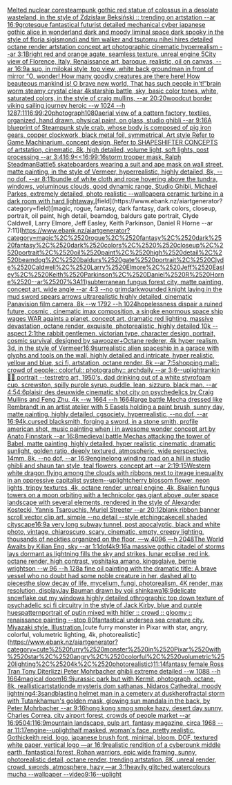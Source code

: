 [Melted nuclear core](https://www.ebank.nz/aiartgenerator?category=Melted%2520nuclear%2520core)[steampunk gothic red statue of colossus in a desolate wasteland, in the style of Zdzisław Beksiński :: trending on artstation --ar 16:9](https://www.ebank.nz/aiartgenerator?category=steampunk%2520gothic%2520red%2520statue%2520of%2520colossus%2520in%2520a%2520desolate%2520wasteland%2C%2520in%2520the%2520style%2520of%2520Zdzis%C5%82aw%2520Beksi%C5%84ski%2520%3A%3A%2520trending%2520on%2520artstation%2520--ar%252016%3A9)[grotesque fantastical futurist detailed mechanical cyber japanese gothic alice in wonderland dark and moody liminal space dark spooky in the style of floria sigismondi and tim walker and tsutomu nihei hires detailed octane render artstation concept art photographic cinematic hyperrealism --ar 3:1](https://www.ebank.nz/aiartgenerator?category=grotesque%2520fantastical%2520futurist%2520detailed%2520mechanical%2520cyber%2520japanese%2520gothic%2520alice%2520in%2520wonderland%2520dark%2520and%2520moody%2520liminal%2520space%2520dark%2520spooky%2520in%2520the%2520style%2520of%2520floria%2520sigismondi%2520and%2520tim%2520walker%2520and%2520tsutomu%2520nihei%2520hires%2520detailed%2520octane%2520render%2520artstation%2520concept%2520art%2520photographic%2520cinematic%2520hyperrealism%2520--ar%25203%3A1)[Bright red and orange  agate, seamless texture. unreal engine 5](https://www.ebank.nz/aiartgenerator?category=Bright%2520red%2520and%2520orange%2520%2520agate%2C%2520seamless%2520texture.%2520unreal%2520engine%25205)[City view of Florence, Italy, Renaissance art, baroque, realistic, oil on canvas, --ar 16:9](https://www.ebank.nz/aiartgenerator?category=City%2520view%2520of%2520Florence%2C%2520Italy%2C%2520Renaissance%2520art%2C%2520baroque%2C%2520realistic%2C%2520oil%2520on%2520canvas%2C%2520--ar%252016%3A9)[a sup, in milokai style ,top view ,white back ground](https://www.ebank.nz/aiartgenerator?category=a%2520sup%2C%2520in%2520milokai%2520style%2520%2Ctop%2520view%2520%2Cwhite%2520back%2520ground)[man in front of mirror  “O, wonder! How many goodly creatures are there here! How beauteous mankind is! O brave new world, That has such people in't!”](https://www.ebank.nz/aiartgenerator?category=man%2520in%2520front%2520of%2520mirror%2520%2520%E2%80%9CO%2C%2520wonder%21%2520How%2520many%2520goodly%2520creatures%2520are%2520there%2520here%21%2520How%2520beauteous%2520mankind%2520is%21%2520O%2520brave%2520new%2520world%2C%2520That%2520has%2520such%2520people%2520in%27t%21%E2%80%9D)[brain worm steamy crystal clear 4k](https://www.ebank.nz/aiartgenerator?category=brain%2520worm%2520steamy%2520crystal%2520clear%25204k)[starship battle, sky, basic color tones, white, saturated colors, in the style of craig mullins, --ar 20:20](https://www.ebank.nz/aiartgenerator?category=starship%2520battle%2C%2520sky%2C%2520basic%2520color%2520tones%2C%2520white%2C%2520saturated%2520colors%2C%2520in%2520the%2520style%2520of%2520craig%2520mullins%2C%2520--ar%252020%3A20)[woodcut border viking sailing journey heroic --w 1024 --h 128](https://www.ebank.nz/aiartgenerator?category=woodcut%2520border%2520viking%2520sailing%2520journey%2520heroic%2520--w%25201024%2520--h%2520128)[7:11](https://www.ebank.nz/aiartgenerator?category=7%3A11)[16:9](https://www.ebank.nz/aiartgenerator?category=16%3A9)[9:20](https://www.ebank.nz/aiartgenerator?category=9%3A20)[photograph](https://www.ebank.nz/aiartgenerator?category=photograph)[1080](https://www.ebank.nz/aiartgenerator?category=1080)[aerial view of a pattern factory, textiles, organized, hand drawn, physical paint, on glass, studio ghibli --ar 9:16](https://www.ebank.nz/aiartgenerator?category=aerial%2520view%2520of%2520a%2520pattern%2520factory%2C%2520textiles%2C%2520organized%2C%2520hand%2520drawn%2C%2520physical%2520paint%2C%2520on%2520glass%2C%2520studio%2520ghibli%2520--ar%25209%3A16)[A blueprint of Steampunk style crab, whose body is composed of pig iron gears, copper clockwork, black metal foil, symmetrical, Art style Refer to Game Machinarium.  concept design, Refer to SHAPESHIFTER CONCEPTS  of artstation, cinematic,  8k, high detailed,  volume light,  soft lights,  post processing    --ar 3:4](https://www.ebank.nz/aiartgenerator?category=A%2520blueprint%2520of%2520Steampunk%2520style%2520crab%2C%2520whose%2520body%2520is%2520composed%2520of%2520pig%2520iron%2520gears%2C%2520copper%2520clockwork%2C%2520black%2520metal%2520foil%2C%2520symmetrical%2C%2520Art%2520style%2520Refer%2520to%2520Game%2520Machinarium.%2520%2520concept%2520design%2C%2520Refer%2520to%2520SHAPESHIFTER%2520CONCEPTS%2520%2520of%2520artstation%2C%2520cinematic%2C%2520%25208k%2C%2520high%2520detailed%2C%2520%2520volume%2520light%2C%2520%2520soft%2520lights%2C%2520%2520post%2520processing%2520%2520%2520%2520--ar%25203%3A4)[16:9](https://www.ebank.nz/aiartgenerator?category=16%3A9)[<<16:9](https://www.ebank.nz/aiartgenerator?category=%3C%3C16%3A9)[9:16](https://www.ebank.nz/aiartgenerator?category=9%3A16)[storm trooper mask, Ralph Steadman](https://www.ebank.nz/aiartgenerator?category=storm%2520trooper%2520mask%2C%2520Ralph%2520Steadman)[Battle](https://www.ebank.nz/aiartgenerator?category=Battle)[5 skateboarders wearing a suit and ape mask on wall street, matte painting, in the style of Vermeer, hyperrealistic, highly detailed, 8k, --no dof, --ar 8:11](https://www.ebank.nz/aiartgenerator?category=5%2520skateboarders%2520wearing%2520a%2520suit%2520and%2520ape%2520mask%2520on%2520wall%2520street%2C%2520matte%2520painting%2C%2520in%2520the%2520style%2520of%2520Vermeer%2C%2520hyperrealistic%2C%2520highly%2520detailed%2C%25208k%2C%2520--no%2520dof%2C%2520--ar%25208%3A11)[bundle of white cloth and rope hovering above the tundra, windows, voluminous clouds, good dynamic range, Studio Ghibli, Michael Parkes, extremely detailed, photo realistic --wallpaper](https://www.ebank.nz/aiartgenerator?category=bundle%2520of%2520white%2520cloth%2520and%2520rope%2520hovering%2520above%2520the%2520tundra%2C%2520windows%2C%2520voluminous%2520clouds%2C%2520good%2520dynamic%2520range%2C%2520Studio%2520Ghibli%2C%2520Michael%2520Parkes%2C%2520extremely%2520detailed%2C%2520photo%2520realistic%2520--wallpaper)[a ceramic turbine in a dark room with hard light](https://www.ebank.nz/aiartgenerator?category=a%2520ceramic%2520turbine%2520in%2520a%2520dark%2520room%2520with%2520hard%2520light)[away.](https://www.ebank.nz/aiartgenerator?category=away.)[field](https://www.ebank.nz/aiartgenerator?category=field)[magic, rogue, fantasy, dark fantasy, dark colors,  closeup, portrait, oil paint, high detail, beamdog, baldurs gate portrait, Clyde Caldwell, Larry Elmore, Jeff Easley, Keith Parkinson, Daniel R Horne --ar 7:11](https://www.ebank.nz/aiartgenerator?category=magic%2C%2520rogue%2C%2520fantasy%2C%2520dark%2520fantasy%2C%2520dark%2520colors%2C%2520%2520closeup%2C%2520portrait%2C%2520oil%2520paint%2C%2520high%2520detail%2C%2520beamdog%2C%2520baldurs%2520gate%2520portrait%2C%2520Clyde%2520Caldwell%2C%2520Larry%2520Elmore%2C%2520Jeff%2520Easley%2C%2520Keith%2520Parkinson%2C%2520Daniel%2520R%2520Horne%2520--ar%25207%3A11)[subterranean fungus forest city, matte painting, concept art, wide angle  --ar 4:3 --no grimdark](https://www.ebank.nz/aiartgenerator?category=subterranean%2520fungus%2520forest%2520city%2C%2520matte%2520painting%2C%2520concept%2520art%2C%2520wide%2520angle%2520%2520--ar%25204%3A3%2520--no%2520grimdark)[wounded knight laying in the mud sword spears arrows ultrarealistic highly detailed, cinematic Panavision film camera, 8k --w 1792 --h 1024](https://www.ebank.nz/aiartgenerator?category=wounded%2520knight%2520laying%2520in%2520the%2520mud%2520sword%2520spears%2520arrows%2520ultrarealistic%2520highly%2520detailed%2C%2520cinematic%2520Panavision%2520film%2520camera%2C%25208k%2520--w%25201792%2520--h%25201024)[hopelessness dispair a ruined future, cosmic , cinematic imax composition, a singke enormous space ship wages WAR againts a planet, concept art, dramatic red lighting, massive devastation, octane render, exquisite, photorealistic, highly detailed 10k --aspect 2:1](https://www.ebank.nz/aiartgenerator?category=hopelessness%2520dispair%2520a%2520ruined%2520future%2C%2520cosmic%2520%2C%2520cinematic%2520imax%2520composition%2C%2520a%2520singke%2520enormous%2520space%2520ship%2520wages%2520WAR%2520againts%2520a%2520planet%2C%2520concept%2520art%2C%2520dramatic%2520red%2520lighting%2C%2520massive%2520devastation%2C%2520octane%2520render%2C%2520exquisite%2C%2520photorealistic%2C%2520highly%2520detailed%252010k%2520--aspect%25202%3A1)[the rabbit gentlemen, victorian type, character design, portrait, cosmic survival, designed by sawoozer+Octane rederer, 4k hyper realism, 3d, in the style of Vermeer](https://www.ebank.nz/aiartgenerator?category=the%2520rabbit%2520gentlemen%2C%2520victorian%2520type%2C%2520character%2520design%2C%2520portrait%2C%2520cosmic%2520survival%2C%2520designed%2520by%2520sawoozer%2BOctane%2520rederer%2C%25204k%2520hyper%2520realism%2C%25203d%2C%2520in%2520the%2520style%2520of%2520Vermeer)[16:9](https://www.ebank.nz/aiartgenerator?category=16%3A9)[surrealistic alien spaceship in a garace with glyphs and tools on the wall, highly detailed and intricate, hyper realistic, yellow and blue, sci fi, artstation, octane render, 8k --ar 7:5](https://www.ebank.nz/aiartgenerator?category=surrealistic%2520alien%2520spaceship%2520in%2520a%2520garace%2520with%2520glyphs%2520and%2520tools%2520on%2520the%2520wall%2C%2520highly%2520detailed%2520and%2520intricate%2C%2520hyper%2520realistic%2C%2520yellow%2520and%2520blue%2C%2520sci%2520fi%2C%2520artstation%2C%2520octane%2520render%2C%25208k%2520--ar%25207%3A5)[shopping mall:: crowd of people:: colorful:: photography:: archdaily --ar 3:6](https://www.ebank.nz/aiartgenerator?category=shopping%2520mall%3A%3A%2520crowd%2520of%2520people%3A%3A%2520colorful%3A%3A%2520photography%3A%3A%2520archdaily%2520--ar%25203%3A6)[--uplight](https://www.ebank.nz/aiartgenerator?category=--uplight)[rankin](https://www.ebank.nz/aiartgenerator?category=rankin)[](https://www.ebank.nz/aiartgenerator?category=)[🧛‍♀️ portrait --test](https://www.ebank.nz/aiartgenerator?category=%F0%9F%A7%9B%E2%80%8D%E2%99%80%EF%B8%8F%2520portrait%2520--test)[retro art, 1950's. dad drinking out of a white styrofoam cup. screwston, spilly purple syrup. puddle. lean, sizzurp. black man. --ar 4:5](https://www.ebank.nz/aiartgenerator?category=retro%2520art%2C%25201950%27s.%2520dad%2520drinking%2520out%2520of%2520a%2520white%2520styrofoam%2520cup.%2520screwston%2C%2520spilly%2520purple%2520syrup.%2520puddle.%2520lean%2C%2520sizzurp.%2520black%2520man.%2520--ar%25204%3A5)[4:6](https://www.ebank.nz/aiartgenerator?category=4%3A6)[plaisir des deux](https://www.ebank.nz/aiartgenerator?category=plaisir%2520des%2520deux)[wide cinematic shot city on psychedelics by Craig Mullins and Feng Zhu, 4k --w 1664 --h 1664](https://www.ebank.nz/aiartgenerator?category=wide%2520cinematic%2520shot%2520city%2520on%2520psychedelics%2520by%2520Craig%2520Mullins%2520and%2520Feng%2520Zhu%2C%25204k%2520--w%25201664%2520--h%25201664)[large battle Mecha dressed like Rembrandt in an artist atelier with 5 Easels holding a paint brush,  sunny day, matte painting, highly detailed, cgsociety, hyperrealistic, --no dof, --ar 16:9](https://www.ebank.nz/aiartgenerator?category=large%2520battle%2520Mecha%2520dressed%2520like%2520Rembrandt%2520in%2520an%2520artist%2520atelier%2520with%25205%2520Easels%2520holding%2520a%2520paint%2520brush%2C%2520%2520sunny%2520day%2C%2520matte%2520painting%2C%2520highly%2520detailed%2C%2520cgsociety%2C%2520hyperrealistic%2C%2520--no%2520dof%2C%2520--ar%252016%3A9)[4k,](https://www.ebank.nz/aiartgenerator?category=4k%2C)[cursed blacksmith, forging a sword, in a stone smith, profile american shot, music painting when i in awesome wonder concept art by Anato Finnstark --ar 16:8](https://www.ebank.nz/aiartgenerator?category=cursed%2520blacksmith%2C%2520forging%2520a%2520sword%2C%2520in%2520a%2520stone%2520smith%2C%2520profile%2520american%2520shot%2C%2520music%2520painting%2520when%2520i%2520in%2520awesome%2520wonder%2520concept%2520art%2520by%2520Anato%2520Finnstark%2520--ar%252016%3A8)[medieval battle Mechas attacking the tower of Babel, matte painting, highly detailed, hyper realistic, cinematic, dramatic sunlight, golden ratio, deeply textured, atmospheric, wide perspective, 14mm, 8k, --no dof, --ar 16:9](https://www.ebank.nz/aiartgenerator?category=medieval%2520battle%2520Mechas%2520attacking%2520the%2520tower%2520of%2520Babel%2C%2520matte%2520painting%2C%2520highly%2520detailed%2C%2520hyper%2520realistic%2C%2520cinematic%2C%2520dramatic%2520sunlight%2C%2520golden%2520ratio%2C%2520deeply%2520textured%2C%2520atmospheric%2C%2520wide%2520perspective%2C%252014mm%2C%25208k%2C%2520--no%2520dof%2C%2520--ar%252016%3A9)[engine](https://www.ebank.nz/aiartgenerator?category=engine)[long winding road on a hill in studio ghibli and shaun tan style, teal flowers, concept art  --ar 2:1](https://www.ebank.nz/aiartgenerator?category=long%2520winding%2520road%2520on%2520a%2520hill%2520in%2520studio%2520ghibli%2520and%2520shaun%2520tan%2520style%2C%2520teal%2520flowers%2C%2520concept%2520art%2520%2520--ar%25202%3A1)[9:15](https://www.ebank.nz/aiartgenerator?category=9%3A15)[Western white dragon flying among the clouds with ribbons next to it](https://www.ebank.nz/aiartgenerator?category=Western%2520white%2520dragon%2520flying%2520among%2520the%2520clouds%2520with%2520ribbons%2520next%2520to%2520it)[wage inequality in an oppressive capitalist system](https://www.ebank.nz/aiartgenerator?category=wage%2520inequality%2520in%2520an%2520oppressive%2520capitalist%2520system)[--uplight](https://www.ebank.nz/aiartgenerator?category=--uplight)[cherry blossom flower, neon lights, trippy textures, 4k, octane render, unreal engine, 4k, 8k](https://www.ebank.nz/aiartgenerator?category=cherry%2520blossom%2520flower%2C%2520neon%2520lights%2C%2520trippy%2520textures%2C%25204k%2C%2520octane%2520render%2C%2520unreal%2520engine%2C%25204k%2C%25208k)[alien fungus towers on a moon orbiting with a technicolor gas giant above, outer space landscape with several elements, rendered in the style of Alexander Kostecki, Yannis Tsarouchis, Muriel Streeter --ar 20:12](https://www.ebank.nz/aiartgenerator?category=alien%2520fungus%2520towers%2520on%2520a%2520moon%2520orbiting%2520with%2520a%2520technicolor%2520gas%2520giant%2520above%2C%2520outer%2520space%2520landscape%2520with%2520several%2520elements%2C%2520rendered%2520in%2520the%2520style%2520of%2520Alexander%2520Kostecki%2C%2520Yannis%2520Tsarouchis%2C%2520Muriel%2520Streeter%2520--ar%252020%3A12)[blank ribbon banner scroll vector clip art, simple --no detail --style etching](https://www.ebank.nz/aiartgenerator?category=blank%2520ribbon%2520banner%2520scroll%2520vector%2520clip%2520art%2C%2520simple%2520--no%2520detail%2520--style%2520etching)[cake](https://www.ebank.nz/aiartgenerator?category=cake)[cell shaded cityscape](https://www.ebank.nz/aiartgenerator?category=cell%2520shaded%2520cityscape)[16:9](https://www.ebank.nz/aiartgenerator?category=16%3A9)[a very long subway tunnel, post apocalyptic, black and white photo, vintage, chiaroscuro, scary, cinematic, empty, creepy lighting, thousands of neckties organized on the floor, —w 4096 —h 2048](https://www.ebank.nz/aiartgenerator?category=a%2520very%2520long%2520subway%2520tunnel%2C%2520post%2520apocalyptic%2C%2520black%2520and%2520white%2520photo%2C%2520vintage%2C%2520chiaroscuro%2C%2520scary%2C%2520cinematic%2C%2520empty%2C%2520creepy%2520lighting%2C%2520thousands%2520of%2520neckties%2520organized%2520on%2520the%2520floor%2C%2520%E2%80%94w%25204096%2520%E2%80%94h%25202048)[The World Awaits by Kilian Eng, sky --ar 1:1](https://www.ebank.nz/aiartgenerator?category=The%2520World%2520Awaits%2520by%2520Kilian%2520Eng%2C%2520sky%2520--ar%25201%3A1)[dof](https://www.ebank.nz/aiartgenerator?category=dof)[4k](https://www.ebank.nz/aiartgenerator?category=4k)[9:16](https://www.ebank.nz/aiartgenerator?category=9%3A16)[a massive gothic citadel of storms lays dormant as lightning fills the sky and strikes, lunar ecplise, red ink, octane render, high contrast, yoshitaka amano, kingsglaive, bernie wrightson --w 96 --h 128](https://www.ebank.nz/aiartgenerator?category=a%2520massive%2520gothic%2520citadel%2520of%2520storms%2520lays%2520dormant%2520as%2520lightning%2520fills%2520the%2520sky%2520and%2520strikes%2C%2520lunar%2520ecplise%2C%2520red%2520ink%2C%2520octane%2520render%2C%2520high%2520contrast%2C%2520yoshitaka%2520amano%2C%2520kingsglaive%2C%2520bernie%2520wrightson%2520--w%252096%2520--h%2520128)[a fine oil painting with the dramatic title: A brave vessel who no doubt had some noble creature in her, dashed all to pieces](https://www.ebank.nz/aiartgenerator?category=a%2520fine%2520oil%2520painting%2520with%2520the%2520dramatic%2520title%3A%2520A%2520brave%2520vessel%2520who%2520no%2520doubt%2520had%2520some%2520noble%2520creature%2520in%2520her%2C%2520dashed%2520all%2520to%2520pieces)[the slow decay of life, mycelium, fungi, photorealism, 4K render, max resolution, display](https://www.ebank.nz/aiartgenerator?category=the%2520slow%2520decay%2520of%2520life%2C%2520mycelium%2C%2520fungi%2C%2520photorealism%2C%25204K%2520render%2C%2520max%2520resolution%2C%2520display)[Jay Bauman drawn by yoji shinkawa](https://www.ebank.nz/aiartgenerator?category=Jay%2520Bauman%2520drawn%2520by%2520yoji%2520shinkawa)[16:9](https://www.ebank.nz/aiartgenerator?category=16%3A9)[delicate snowflake out my window](https://www.ebank.nz/aiartgenerator?category=delicate%2520snowflake%2520out%2520my%2520window)[a highly detailed othrographic top down texture of psychadelic sci fi circuitry in the style of Jack Kirby, blue and purple hues](https://www.ebank.nz/aiartgenerator?category=a%2520highly%2520detailed%2520othrographic%2520top%2520down%2520texture%2520of%2520psychadelic%2520sci%2520fi%2520circuitry%2520in%2520the%2520style%2520of%2520Jack%2520Kirby%2C%2520blue%2520and%2520purple%2520hues)[](https://www.ebank.nz/aiartgenerator?category=)[pattern](https://www.ebank.nz/aiartgenerator?category=pattern)[portrait of putin mixed with hitler :: crowd :: gloomy :: renaissance painting --stop 80](https://www.ebank.nz/aiartgenerator?category=portrait%2520of%2520putin%2520mixed%2520with%2520hitler%2520%3A%3A%2520crowd%2520%3A%3A%2520gloomy%2520%3A%3A%2520renaissance%2520painting%2520--stop%252080)[fantastical undersea sea creature city. Miyazaki style. Illustration.](https://www.ebank.nz/aiartgenerator?category=fantastical%2520undersea%2520sea%2520creature%2520city.%2520Miyazaki%2520style.%2520Illustration.)[cute furry monster in Pixar with star, angry, colorful, volumetric lighting, 4k, photorealistic](https://www.ebank.nz/aiartgenerator?category=cute%2520furry%2520monster%2520in%2520Pixar%2520with%2520star%2C%2520angry%2C%2520colorful%2C%2520volumetric%2520lighting%2C%25204k%2C%2520photorealistic)[11:14](https://www.ebank.nz/aiartgenerator?category=11%3A14)[fantasy female Ross Tran Tony Diterlizzi Peter Mohrbacher ghibli extreme detailed --w 1088 --h 1664](https://www.ebank.nz/aiartgenerator?category=fantasy%2520female%2520Ross%2520Tran%2520Tony%2520Diterlizzi%2520Peter%2520Mohrbacher%2520ghibli%2520extreme%2520detailed%2520--w%25201088%2520--h%25201664)[magical doom](https://www.ebank.nz/aiartgenerator?category=magical%2520doom)[16:9](https://www.ebank.nz/aiartgenerator?category=16%3A9)[jurassic park but with Kermit, photograph, octane, 8k, reallistic](https://www.ebank.nz/aiartgenerator?category=jurassic%2520park%2520but%2520with%2520Kermit%2C%2520photograph%2C%2520octane%2C%25208k%2C%2520reallistic)[artstation](https://www.ebank.nz/aiartgenerator?category=artstation)[de mysteris dom sathanas, Nidaros Cathedral, moody lightning](https://www.ebank.nz/aiartgenerator?category=de%2520mysteris%2520dom%2520sathanas%2C%2520Nidaros%2520Cathedral%2C%2520moody%2520lightning)[4:3](https://www.ebank.nz/aiartgenerator?category=4%3A3)[sandblasting helmet man in a cemetery at dusk](https://www.ebank.nz/aiartgenerator?category=sandblasting%2520helmet%2520man%2520in%2520a%2520cemetery%2520at%2520dusk)[hero](https://www.ebank.nz/aiartgenerator?category=hero)[fractal storm with Tutankhamun's golden mask, glowing sun mandala in the back, by Peter Mohrbacher  --ar 9:16](https://www.ebank.nz/aiartgenerator?category=fractal%2520storm%2520with%2520Tutankhamun%27s%2520golden%2520mask%2C%2520glowing%2520sun%2520mandala%2520in%2520the%2520back%2C%2520by%2520Peter%2520Mohrbacher%2520%2520--ar%25209%3A16)[hong kong smog smoke hazy, desert day sunny, Charles Correa, city airport forest, crowds of people market --ar 16:9](https://www.ebank.nz/aiartgenerator?category=hong%2520kong%2520smog%2520smoke%2520hazy%2C%2520desert%2520day%2520sunny%2C%2520Charles%2520Correa%2C%2520city%2520airport%2520forest%2C%2520crowds%2520of%2520people%2520market%2520--ar%252016%3A9)[50](https://www.ebank.nz/aiartgenerator?category=50)[4:1](https://www.ebank.nz/aiartgenerator?category=4%3A1)[16:9](https://www.ebank.nz/aiartgenerator?category=16%3A9)[mountain landscape, pulp art, fantasy magazine, circa 1968 --ar 11:17](https://www.ebank.nz/aiartgenerator?category=mountain%2520landscape%2C%2520pulp%2520art%2C%2520fantasy%2520magazine%2C%2520circa%25201968%2520--ar%252011%3A17)[engine](https://www.ebank.nz/aiartgenerator?category=engine)[--uplight](https://www.ebank.nz/aiartgenerator?category=--uplight)[half masked, woman's face, pretty,realistic,  Gothic](https://www.ebank.nz/aiartgenerator?category=half%2520masked%2C%2520woman%27s%2520face%2C%2520pretty%2Crealistic%2C%2520%2520Gothic)[keith reid, logo, japanese brush font, minimal, bloom, DOF, textured white paper, vertical logo —ar 16:9](https://www.ebank.nz/aiartgenerator?category=keith%2520reid%2C%2520logo%2C%2520japanese%2520brush%2520font%2C%2520minimal%2C%2520bloom%2C%2520DOF%2C%2520textured%2520white%2520paper%2C%2520vertical%2520logo%2520%E2%80%94ar%252016%3A9)[realistic rendition of a cyberpunk middle earth, fantastical forest, Rohan warriors, epic wide framing, sunny, photorealistic detail, octane render, trending artstation, 8K, unreal render, crowd, swords, atmosphere, hazy —ar 3:1](https://www.ebank.nz/aiartgenerator?category=realistic%2520rendition%2520of%2520a%2520cyberpunk%2520middle%2520earth%2C%2520fantastical%2520forest%2C%2520Rohan%2520warriors%2C%2520epic%2520wide%2520framing%2C%2520sunny%2C%2520photorealistic%2520detail%2C%2520octane%2520render%2C%2520trending%2520artstation%2C%25208K%2C%2520unreal%2520render%2C%2520crowd%2C%2520swords%2C%2520atmosphere%2C%2520hazy%2520%E2%80%94ar%25203%3A1)[heavily glitched watercolours mucha --wallpaper --video](https://www.ebank.nz/aiartgenerator?category=heavily%2520glitched%2520watercolours%2520mucha%2520--wallpaper%2520--video)[9:16](https://www.ebank.nz/aiartgenerator?category=9%3A16)[--uplight](https://www.ebank.nz/aiartgenerator?category=--uplight)